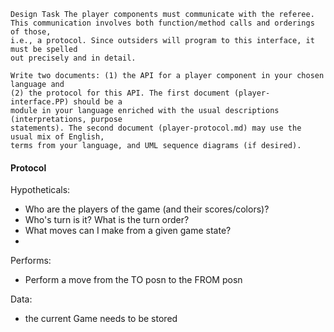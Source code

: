 ```
Design Task The player components must communicate with the referee.
This communication involves both function/method calls and orderings of those,
i.e., a protocol. Since outsiders will program to this interface, it must be spelled
out precisely and in detail.

Write two documents: (1) the API for a player component in your chosen language and
(2) the protocol for this API. The first document (player-interface.PP) should be a
module in your language enriched with the usual descriptions (interpretations, purpose
statements). The second document (player-protocol.md) may use the usual mix of English,
terms from your language, and UML sequence diagrams (if desired).
```

#### Protocol

Hypotheticals:
- Who are the players of the game (and their scores/colors)?
- Who's turn is it? What is the turn order?
- What moves can I make from a given game state?
- 

Performs:
- Perform a move from the TO posn to the FROM posn

Data:
- the current Game needs to be stored
